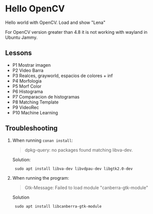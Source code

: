 # Hello OpenCV

Hello world with OpenCV. Load and show "Lena"

For OpenCV version greater than 4.8 it is not working with wayland in Ubuntu
Jammy.

## Lessons


- P1 Mostrar imagen
- P2 Video Barra
- P3 Realces, grayworld, espacios de colores + inf
- P4 Morfologia
- P5 Morf Color
- P6 Histograma
- P7 Comparacion de histogramas
- P8 Matching Template
- P9 VideoRec
- P10 Machine Learning


## Troubleshooting

1. When running `conan install`:

    > dpkg-query: no packages found matching libva-dev.

    Solution:

        sudo apt install libva-dev libvdpau-dev libgtk2.0-dev

2. When running the program:

    > Gtk-Message: Failed to load module "canberra-gtk-module"

    Solution

        sudo apt install libcanberra-gtk-module

